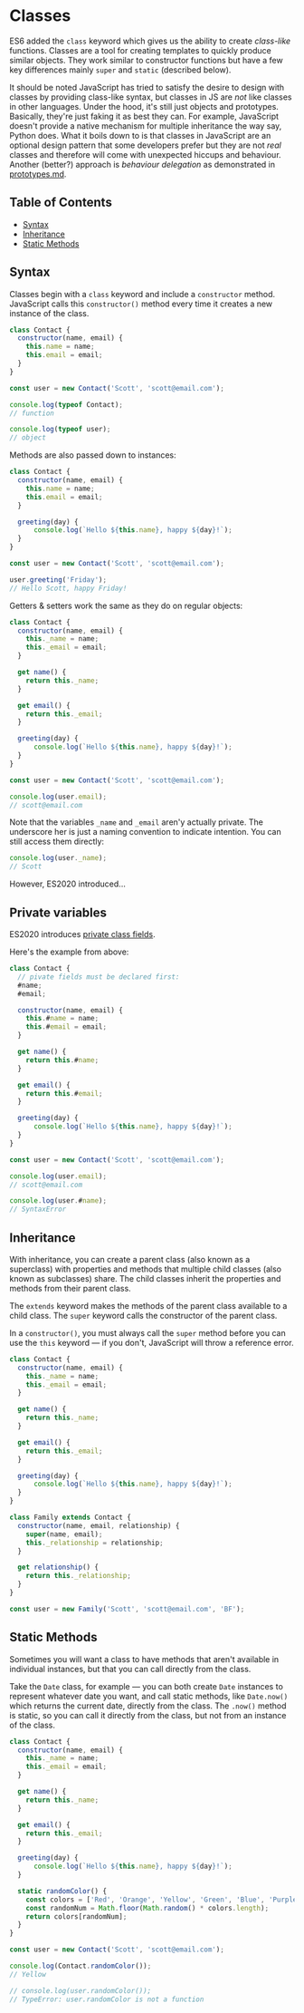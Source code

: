 # Classes


ES6 added the `class` keyword which gives us the ability to create *class-like* functions. Classes are a tool for creating templates to quickly produce similar objects. They work similar to constructor functions but have a few key differences mainly `super` and `static` (described below).

It should be noted JavaScript has tried to satisfy the desire to design with classes by providing class-like syntax, but classes in JS are *not* like classes in other languages. Under the hood, it's still just objects and prototypes. Basically, they're just faking it as best they can. For example, JavaScript doesn't provide a native mechanism for multiple inheritance the way say, Python does. What it boils down to is that classes in JavaScript are an optional design pattern that some developers prefer but they are not *real* classes and therefore will come with unexpected hiccups and behaviour. Another (better?) approach is *behaviour delegation* as demonstrated in [prototypes.md](prototypes.md).


## Table of Contents

<!-- toc -->

- [Syntax](#syntax)
- [Inheritance](#inheritance)
- [Static Methods](#static-methods)

<!-- tocstop -->

## Syntax

Classes begin with a `class` keyword and include a `constructor` method. JavaScript calls this `constructor()` method every time it creates a new instance of the class.

```javascript
class Contact {
  constructor(name, email) {
    this.name = name;
    this.email = email;
  }
}

const user = new Contact('Scott', 'scott@email.com');

console.log(typeof Contact);
// function

console.log(typeof user);
// object
```

Methods are also passed down to instances:

```javascript
class Contact {
  constructor(name, email) {
    this.name = name;
    this.email = email;
  }

  greeting(day) {
      console.log(`Hello ${this.name}, happy ${day}!`);
  }
}

const user = new Contact('Scott', 'scott@email.com');

user.greeting('Friday');
// Hello Scott, happy Friday!
```

Getters & setters work the same as they do on regular objects:

```javascript
class Contact {
  constructor(name, email) {
    this._name = name;
    this._email = email;
  }

  get name() {
    return this._name;
  }

  get email() {
    return this._email;
  }

  greeting(day) {
      console.log(`Hello ${this.name}, happy ${day}!`);
  }
}

const user = new Contact('Scott', 'scott@email.com');

console.log(user.email);
// scott@email.com
```

Note that the variables `_name` and `_email` aren'y actually private. The underscore her is just a naming convention to indicate intention. You can still access them directly:

```javascript
console.log(user._name);
// Scott
```

However, ES2020 introduced...


## Private variables 

ES2020 introduces [private class fields](https://developer.mozilla.org/en-US/docs/Web/JavaScript/Reference/Classes/Private_class_fields).

Here's the example from above:

```javascript
class Contact {
  // pivate fields must be declared first:
  #name;
  #email;

  constructor(name, email) {
    this.#name = name;
    this.#email = email;
  }

  get name() {
    return this.#name;
  }

  get email() {
    return this.#email;
  }

  greeting(day) {
      console.log(`Hello ${this.name}, happy ${day}!`);
  }
}

const user = new Contact('Scott', 'scott@email.com');

console.log(user.email);
// scott@email.com

console.log(user.#name);
// SyntaxError
```


## Inheritance

With inheritance, you can create a parent class (also known as a superclass) with properties and methods that multiple child classes (also known as subclasses) share. The child classes inherit the properties and methods from their parent class.

The `extends` keyword makes the methods of the parent class available to a child class. The `super` keyword calls the constructor of the parent class.

In a `constructor()`, you must always call the `super` method before you can use the `this` keyword — if you don't, JavaScript will throw a reference error.

```javascript
class Contact {
  constructor(name, email) {
    this._name = name;
    this._email = email;
  }

  get name() {
    return this._name;
  }

  get email() {
    return this._email;
  }

  greeting(day) {
      console.log(`Hello ${this.name}, happy ${day}!`);
  }
}

class Family extends Contact {
  constructor(name, email, relationship) {
    super(name, email);
    this._relationship = relationship;
  }

  get relationship() {
    return this._relationship;
  }
}

const user = new Family('Scott', 'scott@email.com', 'BF');
```

## Static Methods

Sometimes you will want a class to have methods that aren't available in individual instances, but that you can call directly from the class.

Take the `Date` class, for example — you can both create `Date` instances to represent whatever date you want, and call static methods, like `Date.now()` which returns the current date, directly from the class. The `.now()` method is static, so you can call it directly from the class, but not from an instance of the class.

```javascript
class Contact {
  constructor(name, email) {
    this._name = name;
    this._email = email;
  }

  get name() {
    return this._name;
  }

  get email() {
    return this._email;
  }

  greeting(day) {
      console.log(`Hello ${this.name}, happy ${day}!`);
  }

  static randomColor() {
    const colors = ['Red', 'Orange', 'Yellow', 'Green', 'Blue', 'Purple', 'Violet', 'Black'];
    const randomNum = Math.floor(Math.random() * colors.length);
    return colors[randomNum];
  }
}

const user = new Contact('Scott', 'scott@email.com');

console.log(Contact.randomColor());
// Yellow

// console.log(user.randomColor());
// TypeError: user.randomColor is not a function
```
